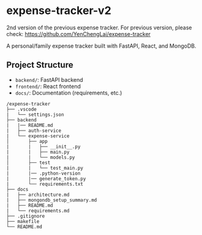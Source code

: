 # expense-tracker-v2

2nd version of the previous expense tracker. For previous version, please check: <https://github.com/YenChengLai/expense-tracker>

A personal/family expense tracker built with FastAPI, React, and MongoDB.

## Project Structure

- `backend/`: FastAPI backend
- `frontend/`: React frontend
- `docs/`: Documentation (requirements, etc.)

```plaintext
/expense-tracker
├── .vscode
|   └── settings.json
├── backend
|   |── README.md
|   ├── auth-service
|   └── expense-service
│       ├── app
|       |   ├── __init__.py
|       |   ├── main.py
|       |   └── models.py
│       ├── test
|       |   └── test_main.py
|       |── .python-version
|       |── generate_token.py
|       └── requirements.txt
├── docs
|   ├── architecture.md
|   ├── mongondb_setup_summary.md
|   ├── README.md
|   └── requirements.md
├── .gitignore
├── makefile
└── README.md
```
